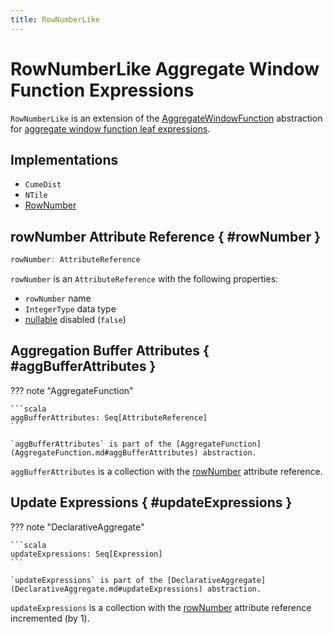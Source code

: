 ```yaml
---
title: RowNumberLike
---
```


# RowNumberLike Aggregate Window Function Expressions

`RowNumberLike` is an extension of the [AggregateWindowFunction](AggregateWindowFunction.md) abstraction for [aggregate window function leaf expressions](#implementations).

## Implementations

* `CumeDist`
* `NTile`
* [RowNumber](RowNumber.md)

## rowNumber Attribute Reference { #rowNumber }

```scala
rowNumber: AttributeReference
```

`rowNumber` is an `AttributeReference` with the following properties:

* `rowNumber` name
* `IntegerType` data type
* [nullable](Expression.md#nullable) disabled (`false`)

## Aggregation Buffer Attributes { #aggBufferAttributes }

??? note "AggregateFunction"

    ```scala
    aggBufferAttributes: Seq[AttributeReference]
    ```

    `aggBufferAttributes` is part of the [AggregateFunction](AggregateFunction.md#aggBufferAttributes) abstraction.

`aggBufferAttributes` is a collection with the [rowNumber](#rowNumber) attribute reference.

## Update Expressions { #updateExpressions }

??? note "DeclarativeAggregate"

    ```scala
    updateExpressions: Seq[Expression]
    ```

    `updateExpressions` is part of the [DeclarativeAggregate](DeclarativeAggregate.md#updateExpressions) abstraction.

`updateExpressions` is a collection with the [rowNumber](#rowNumber) attribute reference incremented (by 1).
